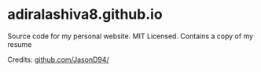adiralashiva8.github.io
================================================================================

Source code for my personal website. MIT Licensed. Contains a copy of my resume

Credits: [github.com/JasonD94/](https://github.com/JasonD94/)
